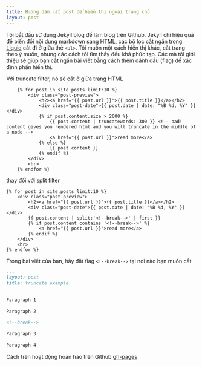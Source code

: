 ```yaml
---
title: Hướng dẫn cắt post để hiển thị ngoài trang chủ 
layout: post
--- 
```


Tôi bắt đầu sử dụng Jekyll blog để làm blog trên Github. Jekyll chỉ hiệu quả để biến đổi nội dung markdown sang HTML, các bộ lọc cắt ngắn trong [Liquid](https://github.com/Shopify/liquid) cắt đi ở giữa thẻ `<ul>`. Tôi muốn một cách hiển thị khác, cắt trang theo ý muốn, nhưng các cách tôi tìm thấy đều khá phức tạp. Các mà tôi giới thiệu sẽ giúp bạn cắt ngắn bài viết bằng cách thêm đánh dấu (flag) để xác định phần hiển thị.

Với truncate filter, nó sẽ cắt ở giữa trang HTML

```jade
	{% for post in site.posts limit:10 %}
		<div class="post-preview">
			<h2><a href="{{ post.url }}">{{ post.title }}</a></h2>
			<div class="post-date">{{ post.date | date: "%B %d, %Y" }}</div>
			{% if post.content.size > 2000 %}
				{{ post.content | truncatewords: 300 }} <!-- bad! content gives you rendered html and you will truncate in the middle of a node -->
				<a href="{{ post.url }}">read more</a>
			{% else %}
				{{ post.content }}
			{% endif %}
		</div>
		<hr>
	{% endfor %}
```

thay đổi với split filter

```jade
{% for post in site.posts limit:10 %}
	<div class="post-preview">
		<h2><a href="{{ post.url }}">{{ post.title }}</a></h2>
		<div class="post-date">{{ post.date | date: "%B %d, %Y" }}</div>
		{{ post.content | split:'<!--break-->' | first }}
		{% if post.content contains '<!--break-->' %}
			<a href="{{ post.url }}">read more</a>
		{% endif %}
	</div>
	<hr>
{% endfor %}
```

Trong bài viết của bạn, hãy đặt flag `<!--break-->` tại nơi nào bạn muốn cắt

```markdown
---
layout: post
title: truncate example
---
 
Paragraph 1
 
Paragraph 2
 
<!--break-->
 
Paragraph 3
 
Paragraph 4
```

Cách trên hoạt động hoàn hảo trên Github [gh-pages](https://pages.github.com/)

